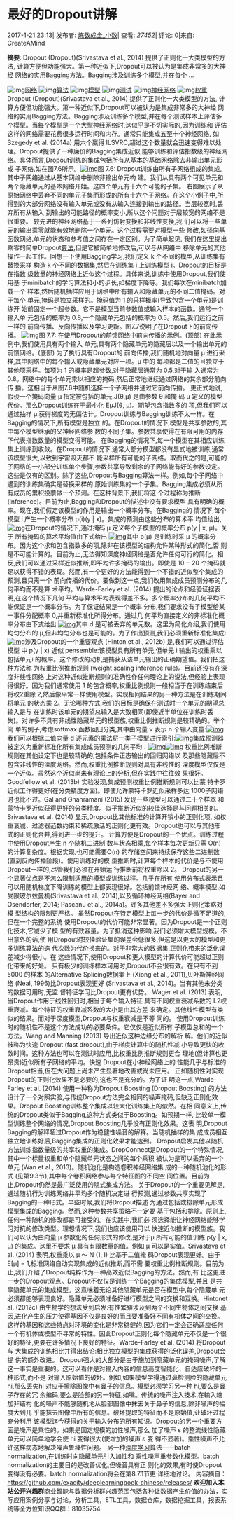# 最好的Dropout讲解

2017-1-21 23:13| 发布者: [炼数成金_小数](http://bi.dataguru.cn/space-uid-66234.html)| 查看: *27452*| 评论: 0|来自: CreateAMind



**摘要**: Dropout (Dropout)(Srivastava et al., 2014) 提供了正则化一大类模型的方法, 计算方便但功能强大。第一种近似下,Dropout可以被认为是集成非常多的大神经 网络的实用Bagging方法。Bagging涉及训练多个模型,并在每个 ...





![img](http://bi.dataguru.cn/static/image/common/tag1.png)[网络](http://www.dataguru.cn/tags/%E7%BD%91%E7%BB%9C) ![img](http://bi.dataguru.cn/static/image/common/tag1.png)[算法](http://www.dataguru.cn/tags/%E7%AE%97%E6%B3%95) ![img](http://bi.dataguru.cn/static/image/common/tag1.png)[模型](http://www.dataguru.cn/tags/%E6%A8%A1%E5%9E%8B) ![img](http://bi.dataguru.cn/static/image/common/tag1.png)[测试](http://www.dataguru.cn/tags/%E6%B5%8B%E8%AF%95) ![img](http://bi.dataguru.cn/static/image/common/tag1.png)[神经网络](http://www.dataguru.cn/tags/%E7%A5%9E%E7%BB%8F%E7%BD%91%E7%BB%9C) ![img](http://bi.dataguru.cn/static/image/common/tag1.png)[权重](http://www.dataguru.cn/tags/%E6%9D%83%E9%87%8D)Dropout (Dropout)(Srivastava et al., 2014) 提供了正则化一大类模型的方法, 计算方便但功能强大。第一种近似下,Dropout可以被认为是集成非常多的大神经 网络的实用Bagging方法。Bagging涉及训练多个模型,并在每个测试样本上评估多 个模型。当每个模型是一个大型[神经网络](http://www.dataguru.cn/article-8976-1.html?union_site=innerlink)时,这似乎是不切实际的,因为训练和 评估这样的网络需要花费很多运行时间和内存。通常只能集成五至十个神经网络, 如Szegedy et al. (2014a) 用六个赢得 ILSVRC,超过这个数量就会迅速变得难以处 理。Dropout提供了一种廉价的Bagging集成近似,能够训练和评估指数级的神经网 络。具体而言,Dropout训练的集成包括所有从基本的基础网络除去非输出单元形成 子网络,如在图7.6所示。[![img](http://attachbak.dataguru.cn/attachments/portal/201701/21/231116jcrvx0d4cy7qzs8v.jpg)](http://attachbak.dataguru.cn/attachments/portal/201701/21/231116jcrvx0d4cy7qzs8v.jpg)图 7.6: Dropout训练由所有子网络组成的集成,其中子网络通过从基本网络中删除非输出单元构 建。我们从具有两个可见单元和两个隐藏单元的基本网络开始。这四个单元有十六个可能的子集。 右图展示了从原始网络中丢弃不同的单元子集而形成的所有十六个子网络。在这个小例子中,所 得到的大部分网络没有输入单元或没有从输入连接到输出的路径。当层较宽时,丢弃所有从输入 到输出的可能路径的概率变小,所以这个问题对于层较宽的网络不是很重要。  较先进的神经网络基于一系列仿射变换和非线性变换,我 们可以将一些单元的输出乘零就能有效地删除一个单元。这个过程需要对模型一些 修改,如径向基函数网络,单元的状态和参考值之间存在一定区别。为了简单起见, 我们在这里提出乘零的简单Dropout[算法](http://www.dataguru.cn/article-5747-1.html?union_site=innerlink),但是它被简单地修改后,可以与从网络中 移除单元的其他操作一起工作。回想一下使用Bagging学习,我们定义 k 个不同的模型,从训练集有替换采样 构造 k 个不同的数据集,然后在训练集 i 上训练模型 i。Dropout的目标是在指数 级数量的神经网络上近似这个过程。具体来说,训练中使用Dropout,我们使用基 于minibatch的学习算法和小的步长,如梯度下降等。我们每次在minibatch加载一个 样本,然后随机抽样应用于网络中所有输入和隐藏单元的不同二值掩码。对于每个 单元,掩码是独立采样的。掩码值为 1 的采样概率(导致包含一个单元)是训练开 始前固定一个超参数。它不是模型当前参数值或输入样本的函数。通常一个输入单 元包括的概率为 0.8,一个隐藏单元包括的概率为 0.5。然后,我们运行之前一样的 前向传播、反向传播以及学习更新。图7.7说明了在Dropout下的前向传播。 [![img](http://attachbak.dataguru.cn/attachments/portal/201701/21/231117ejv4n2ujmjvi4xoh.jpg)](http://attachbak.dataguru.cn/attachments/portal/201701/21/231117ejv4n2ujmjvi4xoh.jpg)图 7.7: 在使用Dropout的前馈网络中前向传播的示例。(顶部) 在此示例中,我们使用具有两个输入 单元,具有两个隐藏单元的隐藏层以及一个输出单元的前馈网络。(底部) 为了执行具有Dropout的 前向传播,我们随机地对向量 μ 进行采样,其中网络中的每个输入或隐藏单元对应一项。μ 中的 每项都是二值的且独立于其他项采样。每项为 1 的概率是超参数,对于隐藏层通常为 0.5,对于输 入通常为 0.8。网络中的每个单元乘以相应的掩码,然后正常地继续通过网络的其余部分前向传 播。这相当于从图7.6中随机选择一个子网络并通过它前向传播。  更正式地说,假设一个掩码向量 μ 指定被包括的单元,J(θ,μ) 是由参数 θ 和掩 码 μ 定义的模型代价。那么Dropout训练在于最小化 EμJ(θ, μ)。期望包含指数多的 项,但我们可以通过抽样 μ 获得梯度的无偏估计。Dropout训练与Bagging训练不太一样。在Bagging的情况下,所有模型是独立 的。在Dropout的情况下,模型是共享参数的,其中每个模型继承的父神经网络参 数的不同子集。参数共享使得在有限可用的内存下代表指数数量的模型变得可能。 在Bagging的情况下,每一个模型在其相应训练集上训练到收敛。在Dropout的情况下,通常大部分模型都没有显式地被训练,通常该模型很大,以致到宇宙毁灭都不 能采样所有可能的子网络。取而代之的是,可能的子网络的一小部分训练单个步骤,参数共享导致剩余的子网络能有好的参数设定。这些是仅有的区别。除了这些,Dropout与Bagging算法一样。例如,每个子网络中遇到的训练集确实是替换采样的 原始训练集的一个子集。Bagging集成必须从所有成员的累积投票做一个预测。在这种背景下,我们将这 个过程称为推断 (inference)。目前为止,Bagging和Dropout的描述中没有要求模型 具有明确的概率。现在,我们假定该模型的作用是输出一个概率分布。在Bagging的 情况下,每个模型 i 产生一个概率分布 p(i)(y | x)。集成的预测由这些分布的算术平 均值给出, [![img](http://attachbak.dataguru.cn/attachments/portal/201701/21/231117r3ahjagzddajd4hh.png)](http://attachbak.dataguru.cn/attachments/portal/201701/21/231117r3ahjagzddajd4hh.png)在Dropout的情况下,通过掩码 μ 定义每个子模型的概率分布 p(y | x, μ)。关于 所有掩码的算术平均值由下式给出 [![img](http://attachbak.dataguru.cn/attachments/portal/201701/21/231117crbglncicr7ciq2l.png)](http://attachbak.dataguru.cn/attachments/portal/201701/21/231117crbglncicr7ciq2l.png)其中 p(μ) 是训练时采 μ 的概率分布。因为这个求和包含指数多的项,除非在该模型的结构允许某种形式的简化,否 则是不可能计算的。目前为止,无法得知深度神经网络是否允许任何可行的简化。相 反,我们可以通过采样近似推断,即平均许多掩码的输出。即使是 10 − 20 个掩码就 足以获得不错的表现。然而,有一个更好的方法能得到一个不错的近似整个集成的预测,且只需一个 前向传播的代价。要做到这一点,我们改用集成成员预测分布的几何平均而不是算 术平均。Warde-Farley et al. (2014) 提出的论点和经验证据表明,在这个情况下几何 平均与算术平均表现得差不多。多个概率分布的几何平均不能保证是一个概率分布。为了保证结果是一个概率 分布,我们要求没有子模型给某一事件分配概率 0,并重新标准化所得分布。通过几 何平均直接定义的非标准化概率分布由下式给出 [![img](http://attachbak.dataguru.cn/attachments/portal/201701/21/231117blll65z65eee34e4.png)](http://attachbak.dataguru.cn/attachments/portal/201701/21/231117blll65z65eee34e4.png)其中 d 是可被丢弃的单元数。这里为简化介绍,我们使用均匀分布的 μ,但非均匀分布也是可能的。为了作出预测,我们必须重新标准化集成:[![img](http://attachbak.dataguru.cn/attachments/portal/201701/21/231117rkjv6r5o16vjlk69.png)](http://attachbak.dataguru.cn/attachments/portal/201701/21/231117rkjv6r5o16vjlk69.png)涉及Dropout的一个重要观点 (Hinton et al., 2012b) 是,我们可以通过评估模型 中 p(y | x) 近似 pensemble:该模型具有所有单元,但单元 i 输出的权重乘以包括单元i 的概率。这个修改的动机是捕获从该单元输出的正确期望值。我们把这种方法称 为权重比例推断规则 (weight scaling inference rule)。目前还没有在深度非线性网络 上对这种近似推断规则的准确性作任何理论上的说法,但经验上表现得很好。因为我们通常使用 1 的包含概率,权重比例规则一般相当于在训练结束后将权2重除 2,然后像平常一样使用模型。实现相同结果的另一种方法是在训练期间将单元 的状态乘 2。无论哪种方式,我们的目标是确保在测试时一个单元的期望总输入是与 在训练时该单元的期望总输入是大致相同(即使近半单位在训练时丢失)。对许多不具有非线性隐藏单元的模型族,权重比例推断规则是较精确的。举个简 单的例子,考虑softmax 函数回归分类,其中由向量 v 表示 n 个输入变量:[![img](http://attachbak.dataguru.cn/attachments/portal/201701/21/231118fd4os0uuqbuspnb9.png)](http://attachbak.dataguru.cn/attachments/portal/201701/21/231118fd4os0uuqbuspnb9.png)我们可以根据二值向量 d 逐元素的乘法将一类子模型进行索引:[![img](http://attachbak.dataguru.cn/attachments/portal/201701/21/231118h51lhhe3kz7uzeku.png)](http://attachbak.dataguru.cn/attachments/portal/201701/21/231118h51lhhe3kz7uzeku.png)集成预测器被定义为重新标准化所有集成成员预测的几何平均：[![img](http://attachbak.dataguru.cn/attachments/portal/201701/21/231118wi2zbviy50hy7v7p.png)](http://attachbak.dataguru.cn/attachments/portal/201701/21/231118wi2zbviy50hy7v7p.png)[![img](http://attachbak.dataguru.cn/attachments/portal/201701/21/231118ei2qfzze8qroble8.jpg)](http://attachbak.dataguru.cn/attachments/portal/201701/21/231118ei2qfzze8qroble8.jpg) 权重比例推断规则在其他设定下也是较精确的,包括条件正态输出的回归网络以 及那些隐藏层不包含非线性的深度网络。然而,权重比例推断规则对具有非线性的 深度模型仅仅是一个近似。虽然这个近似尚未有理论上的分析,但在实践中往往效 果很好。Goodfellow et al. (2013b) 实验发现,集成预测权重比例推断规则可以比蒙 特卡罗近似工作得更好(在分类精度方面)。即使允许蒙特卡罗近似采样多达 1000子网络时也比不过。Gal and Ghahramani (2015) 发现一些模型可以通过二十个样本 和蒙特卡罗近似获得更好的分类精度。似乎推断近似的较佳选择是与问题相关的。 Srivastava et al. (2014) 显示,Dropout比其他标准的计算开销小的正则化项, 如权重衰减、过滤器范数约束和稀疏激活的正则化更有效。Dropout也可以与其他形 式的正则化合并,得到进一步的提升。 计算方便是Dropout的一个优点。训练过程中使用Dropout产生 n 个随机二进制 数与状态相乘,每个样本每次更新只需 O(n) 的计算复杂度。根据实现,也可能需要O(n) 的存储空间来持续保存这些二进制数(直到反向传播阶段)。使用训练好的模 型推断时,计算每个样本的代价是与不使用Dropout一样的,尽管我们必须在开始运 行推断前将权重除以 2。 Dropout的另一个显著优点是不怎么限制适用的模型或训练过程。几乎在所有 使用分布式表示且可以用随机梯度下降训练的模型上都表现很好。包括前馈神经网 络、概率模型,如受限玻尔兹曼机(Srivastava et al., 2014),以及循环神经网络(Bayer and Osendorfer, 2014; Pascanu et al., 2014a)。许多其他差不多强大正则化策略对模 型结构的限制更严格。 虽然Dropout在特定模型上每一步的代价是微不足道的,但在一个完整的系统 使用Dropout的代价可能非常显著。因为Dropout是一个正则化技术,它减少了模 型的有效容量。为了抵消这种影响,我们必须增大模型规模。不出意外的话,使 用Dropout时较佳验证集的误差会低很多,但这是以更大的模型和更多训练算法的迭 代次数为代价换来的。对于非常大的数据集,正则化带来的泛化误差减少得很小。在 这些情况下,使用Dropout和更大模型的计算代价可能超过正则化带来的好处。 只有极少的训练样本可用时,Dropout不会很有效。在只有不到 5000 的样本 的Alternative Splicing数据集上 (Xiong et al., 2011),贝叶斯神经网络 (Neal, 1996)比Dropout表现更好 (Srivastava et al., 2014)。当有其他未分类的数据可用时,无监 督特征学习比Dropout更有优势。 Wager et al. (2013) 表明,当Dropout作用于线性回归时,相当于每个输入特征 具有不同权重衰减系数的 L2权重衰减。每个特征的权重衰减系数的大小是由其方差 来确定。其他线性模型有类似的结果。而对于深度模型,Dropout与权重衰减是不等 同的。 使用Dropout训练时的随机性不是这个方法成功的必要条件。它仅仅是近似所有 子模型总和的一个方法。Wang and Manning (2013) 导出近似这种边缘分布的解析 解。他们的近似被称为快速 Dropout (fast dropout),由于梯度计算中的随机性减 小导致更快的收敛时间。这种方法也可以在测试时应用,比权重比例推断规则更合 理地(但计算也更昂贵)近似所有子网络的平均。快速 Dropout在小神经网络上的 性能几乎与标准的Dropout相当,但在大问题上尚未产生显著地改善或尚未应用。 正如随机性对实现Dropout的正则化效果不是必要的,这也不是充分的。为了证 明这一点,Warde-Farley et al. (2014) 使用一种称为Dropout Boosting (Dropout Boosting) 的方法设计了一个对照实验,与传统Dropout方法完全相同的噪声掩码,但缺乏正则化效果。Dropout Boosting训练整个集成以较大化训练集上的似然。在相 同意义上,传统的Dropout类似于Bagging,这种方式类似于Boosting。如预期一样, 比较单一模型训练整个网络的情况,Dropout Boosting几乎没有正则化效果。这表 明,Dropout Bagging的解释超过Dropout作为稳健性噪音的解释。当随机抽样的集 成成员相互独立地训练好后,Bagging集成的正则化效果才能达到。 Dropout启发其他以随机方法训练指数量级的共享权重的集成。DropConnect是Dropout的一个特殊情况,其中一个标量权重和单个隐藏单元状态之间的每个乘积 被认为是可以丢弃的一个单元 (Wan et al., 2013)。随机池化是构造卷积神经网络集 成的一种随机池化的形式 (见第9.3节),其中每个卷积网络参与每个特征图的不同空 间位置。目前为止,Dropout仍然是最广泛使用的隐式集成方法。 关于Dropout的一个重要见解是,通过随机行为训练网络并平均多个随机决定进 行预测,通过参数共享实现了Bagging的一种形式。早些时候,我们将Dropout描述 为通过包括或排除单元形成模型集成的Bagging。然而,这种参数共享策略不一定要 基于包括和排除。原则上,任何一种随机的修改都是可接受的。在实践中,我们必 须选择能让神经网络能够学习对抗的修改类型。理想情况下,我们也应该使用可以 快速近似推断的模型族。我们可以认为由向量 μ 参数化的任何形式的修改,是对于μ 所有可能的值训练 p(y | x, μ) 的集成。这里不要求 μ 具有有限数量的值。例如,μ 可以是实值。Srivastava et al. (2014) 表明,权重乘以 μ ～ N (1, I) 比基于二值掩 码Dropout表现更好。由于 E[μ] = 1,标准网络自动实现集成的近似推断,而不需 要权重比例推断规则。目前为止,我们介绍了Dropout纯粹作为一种高效近似Bagging的方法。然而,有 比这更进一步的Dropout观点。Dropout不仅仅是训练一个Bagging的集成模型,并且 是共享隐藏单元的集成模型。这意味着无论其他隐藏单元是否在模型中,每个隐藏单 元必须都能够表现良好。隐藏单元必须准备好进行模型之间的交换和互换。Hintonet al. (2012c) 由生物学的想法受到启发:有性繁殖涉及到两个不同生物体之间交换 基因,进化产生的压力使得基因不仅是良好的而且要准备好不同有机体之间的交换。 这样的基因和这些特点对环境的变化是非常稳健的,因为它们一定会正确适应任何 一个有机体或模型不寻常的特性。因此Dropout正则化每个隐藏单元不仅是一个很 好的特征,更要在许多情况下良好的特征。Warde-Farley et al. (2014) 将Dropout与 大集成的训练相比并得出结论:相比独立模型的集成获得的泛化误差,Dropout会提 供的额外改进。 Dropout强大的大部分是由于施加到隐藏单元的掩码噪声,了解这一事实是重要的。这可以看作是对输入内容的信息高度智能化、自适应破坏的一种形式,而不是 对输入原始值的破坏。例如,如果模型学得通过鼻检测脸的隐藏单元 hi,那么丢失hi 对应于擦除图像中有鼻子的信息。模型必须学习另一种 hi,要么是鼻子存在的冗 余编码,要么是脸部的另一特征,如嘴。传统的噪声注入技术,在输入端加非结构 化的噪声不能够随机地从脸部图像中抹去关于鼻子的信息,除非噪声的幅度大到几 乎能抹去图像中所有的信息。破坏提取的特征而不是原始值,让破坏过程充分利用 该模型迄今获得的关于输入分布的所有知识。Dropout的另一个重要方面是噪声是乘性的。如果是固定规模的加性噪声,那么 加了噪声 ε 的整流线性隐藏单元可以简单地学会使 hi 变得很大(使增加的噪声 ε 变 得不显著)。乘性噪声不允许这样病态地解决噪声鲁棒性问题。 另一种[深度学习](http://www.dataguru.cn/article-9400-1.html?union_site=innerlink)算法——batch normalization,在训练时向隐藏单元引入加性和 乘性噪声重参数化模型。batch normalization的主要目的是改善优化,但噪音具有正 则化的效果,有时使Dropout变得没有必要。batch normalization将会在第8.7.1节更 详细地讨论。  内容摘自：https://github.com/exacity/deeplearningbook-chinese/releases/ **欢迎加入本站公开兴趣群**商业智能与数据分析群兴趣范围包括各种让数据产生价值的办法，实际应用案例分享与讨论，分析工具，ETL工具，数据仓库，数据挖掘工具，报表系统等全方位知识QQ群：81035754